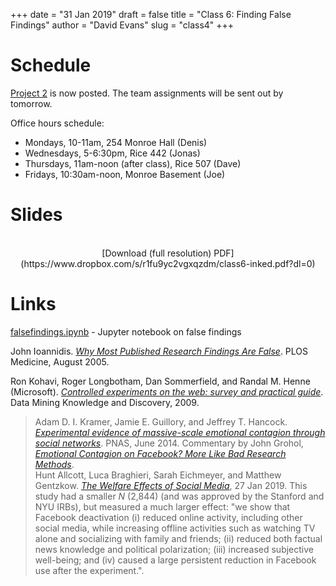 +++
date = "31 Jan 2019"
draft = false
title = "Class 6: Finding False Findings"
author = "David Evans"
slug = "class4"
+++

# Schedule

[Project 2](/project2) is now posted. The team assignments will be sent out by tomorrow.

Office hours schedule:

- Mondays, 10-11am, 254 Monroe Hall (Denis)
- Wednesdays, 5-6:30pm, Rice 442 (Jonas)
- Thursdays, 11am-noon (after class), Rice 507 (Dave)
- Fridays, 10:30am-noon, Monroe Basement (Joe)

# Slides

<center>
<script async class="speakerdeck-embed" data-id="fb409e923ab9406581fd3a12d3fbf980" data-ratio="1.77777777777778" src="//speakerdeck.com/assets/embed.js"></script><br>
[Download (full resolution) PDF](https://www.dropbox.com/s/r1fu9yc2vgxqzdm/class6-inked.pdf?dl=0)
</center>

# Links

[falsefindings.ipynb](https://github.com/uvammm/uvammm.github.io/blob/master/src/code/falsefindings.ipynb) - Jupyter notebook on false findings

John Ioannidis. [_Why Most Published Research Findings Are False_](https://journals.plos.org/plosmedicine/article?id=10.1371/journal.pmed.0020124). PLOS Medicine, August 2005. 

Ron Kohavi, Roger Longbotham, Dan Sommerfield, and Randal M. Henne (Microsoft). [_Controlled experiments on the web: survey and practical guide_](/docs/controlledExperimentDMKD.pdf). Data Mining Knowledge and Discovery, 2009.

> Adam D. I. Kramer, Jamie E. Guillory, and Jeffrey T. Hancock. [_Experimental evidence of massive-scale emotional contagion through social networks_](/docs/fbcontagion.pdf). PNAS, June 2014. Commentary by John Grohol, [_Emotional Contagion on Facebook? More Like Bad Research Methods_](https://psychcentral.com/blog/emotional-contagion-on-facebook-more-like-bad-research-methods/).  
Hunt Allcott, Luca Braghieri, Sarah Eichmeyer, and Matthew Gentzkow. [_The Welfare Effects of Social Media_](http://web.stanford.edu/~gentzkow/research/facebook.pdf), 27 Jan 2019. This study had a smaller _N_ (2,844) (and was approved by the Stanford and NYU IRBs), but measured a much larger effect: "we show that Facebook deactivation (i) reduced online activity, including other social media, while increasing offline activities such as watching TV alone and socializing with family and friends; (ii) reduced both factual news knowledge and political polarization; (iii) increased subjective well-being; and (iv) caused a large persistent reduction in Facebook use after the experiment.".

